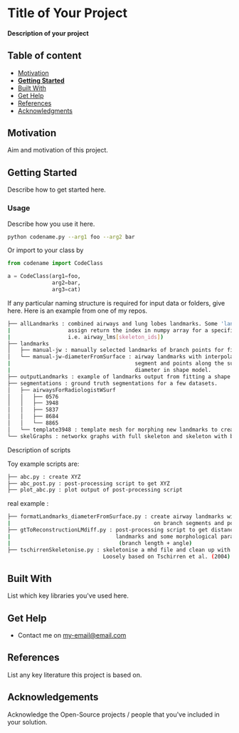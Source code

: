 # Title of Your Project 

#### Description of your project

## Table of content

- [Motivation](#motivation)
- [**Getting Started**](#getting-started)
- [Built With](#built-with)
- [Get Help](#get-help)
- [References](#references)
- [Acknowledgments](#acknowledgements)

## Motivation
Aim and motivation of this project.

## Getting Started
Describe how to get started here.

### Usage
Describe how you use it here.
```bash
python codename.py --arg1 foo --arg2 bar
```
Or import to your class by
```python
from codename import CodeClass

a = CodeClass(arg1=foo,
              arg2=bar,
              arg3=cat)
```
If any particular naming structure is required for input data or folders, give here.
Here is an example from one of my repos.
```bash
├── allLandmarks : combined airways and lung lobes landmarks. Some 'landmarkIndex' files that 
|                  assign return the index in numpy array for a specific part (for slicing 
|                  i.e. airway_lms[skeleton_ids])
├── landmarks
│   ├── manual-jw : manually selected landmarks of branch points for first two bifurcations
│   └── manual-jw-diameterFromSurface : airway landmarks with interpolated points along branch
|                                       segment and points along the surface to include 
|                                       diameter in shape model.
├── outputLandmarks : example of landmarks output from fitting a shape model to unseen data.
├── segmentations : ground truth segmentations for a few datasets.
│   ├── airwaysForRadiologistWSurf
│   │   ├── 0576
│   │   ├── 3948
│   │   ├── 5837
│   │   ├── 8684
│   │   └── 8865
│   └── template3948 : template mesh for morphing new landmarks to create a new airway mesh
└── skelGraphs : networkx graphs with full skeleton and skeleton with branch points only.
```

Description of scripts

Toy example scripts are:
```bash
├── abc.py : create XYZ
├── abc_post.py : post-processing script to get XYZ
├── plot_abc.py : plot output of post-processing script
```

real example :
```bash
├── formatLandmarks_diameterFromSurface.py : create airway landmarks with interpolated points 
|                                             on branch segments and points on surface of mesh
├── gtToReconstructionLMdiff.py : post-processing script to get distance between reconstructed 
|                                 landmarks and some morphological parameters 
|                                  (branch length + angle)
├── tschirrenSkeletonise.py : skeletonise a mhd file and clean up with networkx.
                              Loosely based on Tschirren et al. (2004)
```


## Built With
List which key libraries you've used here.

## Get Help
- Contact me on my-email@email.com

## References
List any key literature this project is based on.

## Acknowledgements
Acknowledge the Open-Source projects / people that you've included in your solution.
